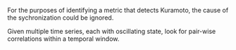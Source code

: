 For the purposes of identifying a metric that detects Kuramoto, the cause of the sychronization could be ignored.

Given multiple time series, each with oscillating state, look for pair-wise correlations within a temporal window.
